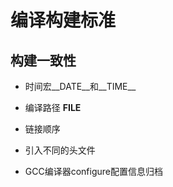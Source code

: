 # 编译构建标准

## 构建一致性

* 时间宏__DATE__和__TIME__

* 编译路径 __FILE__

* 链接顺序

* 引入不同的头文件

* GCC编译器configure配置信息归档
